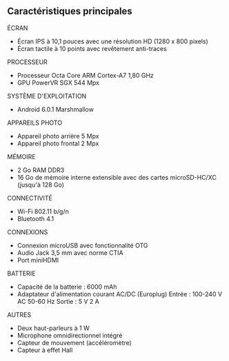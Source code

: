 ## Caractéristiques principales

ÉCRAN
* Écran IPS à 10,1 pouces avec une résolution HD (1280 x 800 pixels)
* Écran tactile à 10 points avec revêtement anti-traces

PROCESSEUR
* Processeur Octa Core ARM Cortex-A7 1,80 GHz
* GPU PowerVR SGX 544 Mpx

SYSTÈME D'EXPLOITATION
* Android 6.0.1 Marshmallow

APPAREILS PHOTO
* Appareil photo arrière 5 Mpx
* Appareil photo frontal 2 Mpx

MÉMOIRE
* 2 Go RAM DDR3
* 16 Go de mémoire interne extensible avec des cartes microSD-HC/XC (jusqu'à 128 Go)

CONNECTIVITÉ
* Wi-Fi 802.11 b/g/n
* Bluetooth 4.1

CONNEXIONS
* Connexion microUSB avec fonctionnalité OTG
* Audio Jack 3,5 mm avec norme CTIA
* Port miniHDMI

BATTERIE
* Capacité de la batterie : 6000 mAh
* Adaptateur d'alimentation courant AC/DC (Europlug) Entrée : 100-240 V AC 50-60 Hz Sortie : 5 V 2 A

AUTRES
* Deux haut-parleurs à 1 W
* Microphone omnidirectionnel intégré
* Capteur de mouvement (accéléromètre)
* Capteur à effet Hall
